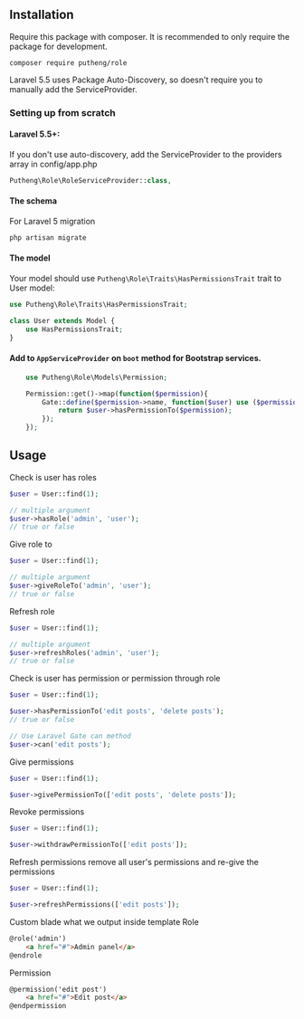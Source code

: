 Installation
------------

Require this package with composer. It is recommended to only require the package for development.
```
composer require putheng/role
```

Laravel 5.5 uses Package Auto-Discovery, so doesn't require you to manually add the ServiceProvider.

### Setting up from scratch

#### Laravel 5.5+:
If you don't use auto-discovery, add the ServiceProvider to the providers array in config/app.php
```php
Putheng\Role\RoleServiceProvider::class,
```

#### The schema
For Laravel 5 migration
```php
php artisan migrate
```
#### The model
Your model should use `Putheng\Role\Traits\HasPermissionsTrait` trait to User model:
```php
use Putheng\Role\Traits\HasPermissionsTrait;

class User extends Model {
    use HasPermissionsTrait;
}
```

#### Add to `AppServiceProvider` on `boot` method for Bootstrap services.
```php
	use Putheng\Role\Models\Permission;

	Permission::get()->map(function($permission){
	    Gate::define($permission->name, function($user) use ($permission){
	        return $user->hasPermissionTo($permission);
	    });
	});
```

## Usage

Check is user has roles
```php
$user = User::find(1);

// multiple argument
$user->hasRole('admin', 'user');
// true or false 
```

Give role to
```php
$user = User::find(1);

// multiple argument
$user->giveRoleTo('admin', 'user');
// true or false 
```

Refresh role
```php
$user = User::find(1);

// multiple argument
$user->refreshRoles('admin', 'user');
// true or false 
```

Check is user has permission or permission through role
```php
$user = User::find(1);

$user->hasPermissionTo('edit posts', 'delete posts');
// true or false 

// Use Laravel Gate can method
$user->can('edit posts');
```

Give permissions
```php
$user = User::find(1);

$user->givePermissionTo(['edit posts', 'delete posts']);
```

Revoke permissions
```php
$user = User::find(1);

$user->withdrawPermissionTo(['edit posts']);
```

Refresh permissions
remove all user's permissions and re-give the permissions 
```php
$user = User::find(1);

$user->refreshPermissions(['edit posts']);
```

Custom blade what we output inside template
Role
```html
@role('admin')
    <a href="#">Admin panel</a>
@endrole
```

Permission
```html
@permission('edit post')
    <a href="#">Edit post</a>
@endpermission
```